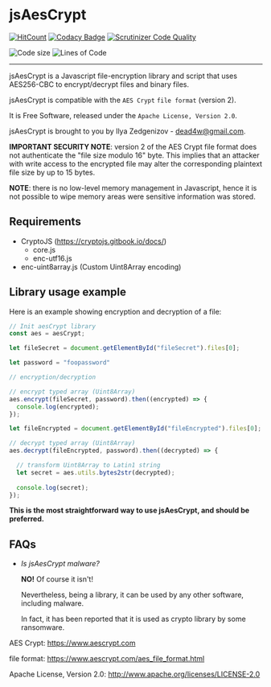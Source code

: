 # jsAesCrypt

[![HitCount](http://hits.dwyl.com/Dead4W/jsAesCrypt.svg)](http://hits.dwyl.com/Dead4W/jsAesCrypt)
[![Codacy Badge](https://app.codacy.com/project/badge/Grade/22824d9dd7ae46ceb865bc2a5cded250)](https://www.codacy.com/gh/Dead4W/jsAesCrypt/dashboard?utm_source=github.com&amp;utm_medium=referral&amp;utm_content=Dead4W/jsAesCrypt&amp;utm_campaign=Badge_Grade)
[![Scrutinizer Code Quality](https://scrutinizer-ci.com/g/Dead4W/jsAesCrypt/badges/quality-score.png?b=main&r=1)](https://scrutinizer-ci.com/g/Dead4W/jsAesCrypt/?branch=main)

![Code size](https://img.shields.io/github/languages/code-size/dead4w/jsaescrypt.svg)
![Lines of Code](https://tokei.rs/b1/github/dead4w/jsaescrypt?category=code)

------------------------
jsAesCrypt is a Javascript file-encryption library and script that uses AES256-CBC to encrypt/decrypt files and binary files.

jsAesCrypt is compatible with the `AES Crypt` `file format` (version 2).

It is Free Software, released under the `Apache License, Version 2.0`.

jsAesCrypt is brought to you by Ilya Zedgenizov - dead4w@gmail.com.
 
**IMPORTANT SECURITY NOTE**: version 2 of the AES Crypt file format does not authenticate the "file size modulo 16" byte. This implies that an attacker  
with write access to the encrypted file may alter the corresponding plaintext file size by up to 15 bytes.

**NOTE**: there is no low-level memory management in Javascript, hence it is not possible to wipe memory areas were sensitive information was stored.

Requirements
------------------------

 - CryptoJS (https://cryptojs.gitbook.io/docs/)
    - core.js
    - enc-utf16.js
 - enc-uint8array.js (Custom Uint8Array encoding)

Library usage example
------------------------
Here is an example showing encryption and decryption of a file:

```javascript
// Init aesCrypt library
const aes = aesCrypt;

let fileSecret = document.getElementById("fileSecret").files[0];

let password = "foopassword"

// encryption/decryption

// encrypt typed array (Uint8Array)
aes.encrypt(fileSecret, password).then((encrypted) => {
  console.log(encrypted);
});

let fileEncrypted = document.getElementById("fileEncrypted").files[0];

// decrypt typed array (Uint8Array)
aes.decrypt(fileEncrypted, password).then((decrypted) => {

  // transform Uint8Array to Latin1 string
  let secret = aes.utils.bytes2str(decrypted);
  
  console.log(secret);
});
```

**This is the most straightforward way to use jsAesCrypt, and should be preferred.**

FAQs
------------------------
- *Is jsAesCrypt malware?*

  **NO!** Of course it isn't!

  Nevertheless, being a library, it can be used by any other software, including malware.
  
  In fact, it has been reported that it is used as crypto library by some ransomware.

AES Crypt: https://www.aescrypt.com

file format: https://www.aescrypt.com/aes_file_format.html

Apache License, Version 2.0: http://www.apache.org/licenses/LICENSE-2.0

